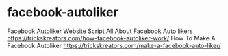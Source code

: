 # facebook-autoliker
Facebook Autoliker Website Script
All About Facebook Auto likers https://trickskreators.com/how-facebook-autoliker-work/
How To Make A Facebook Autoliker https://trickskreators.com/make-a-facebook-auto-liker/
